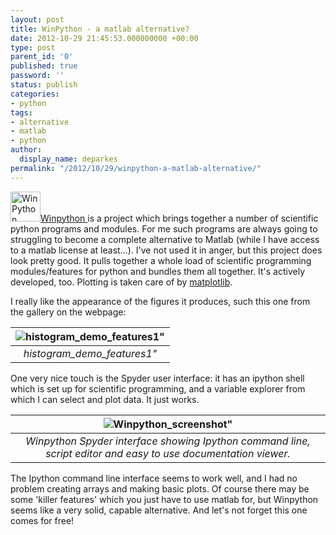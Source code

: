 ```yaml
---
layout: post
title: WinPython - a matlab alternative?
date: 2012-10-29 21:45:53.000000000 +00:00
type: post
parent_id: '0'
published: true
password: ''
status: publish
categories:
- python
tags:
- alternative
- matlab
- python
author:
  display_name: deparkes
permalink: "/2012/10/29/winpython-a-matlab-alternative/"
---
```

<a href="{{site.baseurl}}/assets/2012/10/WinPython.png"><img class="size-full wp-image-575 alignleft" src="{{site.baseurl}}/assets/2012/10/WinPython.png" alt="WinPython" width="48" height="48"></a><a href="http://winpython.sourceforge.net/">Winpython </a>is a project which brings together a number of scientific python programs and modules. For me such programs are always going to struggling to become a complete alternative to Matlab (while I have access to a matlab license at least...).
I've not used it in anger, but this project does look pretty good. It pulls together a whole load of scientific programming modules/features for python and bundles them all together. It's actively developed, too.
Plotting is taken care of by <a href="http://matplotlib.org/">matplotlib</a>. 

I really like the appearance of the figures it produces, such this one from the gallery on the webpage:

| ![histogram_demo_features1"]({{site.baseurl}}/assets/2012/10/histogram_demo_features1-300x245.png) |
|:--:|
| *histogram_demo_features1"* |

One very nice touch is the Spyder user interface: it has an ipython shell which is set up for scientific programming, and a variable explorer from which I can select and plot data. It just works.

| ![Winpython_screenshot"]({{site.baseurl}}/assets/2012/10/WinPythonScreenShot-300x243.png) |
|:--:|
| *Winpython Spyder interface showing Ipython command line, script editor and easy to use documentation viewer.* |

The Ipython command line interface seems to work well, and I had no problem creating arrays and making basic plots.
Of course there may be some 'killer features' which you just have to use matlab for, but Winpython seems like a very solid, capable alternative. And let's not forget this one comes for free!
<div id="yui_3_16_0_1_1423944680363_15881" class="view attribution-view clear-float photo-attribution">
<div class="attribution-info"></div>
</div>
